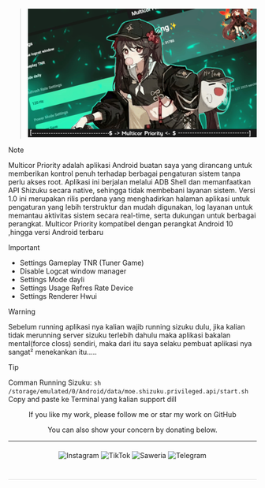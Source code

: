 > ![git text](/Multicor/img/IFS.png)


> [!NOTE]
> Multicor Priority adalah aplikasi Android buatan saya yang dirancang untuk memberikan kontrol penuh terhadap berbagai pengaturan sistem tanpa perlu akses root. Aplikasi ini berjalan melalui ADB Shell dan memanfaatkan API Shizuku secara native, sehingga tidak membebani layanan sistem. Versi 1.0 ini merupakan rilis perdana yang menghadirkan halaman aplikasi untuk pengaturan yang lebih terstruktur dan mudah digunakan, log layanan untuk memantau aktivitas sistem secara real-time, serta dukungan untuk berbagai perangkat. Multicor Priority kompatibel dengan perangkat Android 10 ,hingga versi Android terbaru

> [!IMPORTANT]
> - Settings Gameplay TNR (Tuner Game)
> - Disable Logcat window manager
> - Settings Mode dayli
> - Settings Usage Refres Rate Device
> - Settings Renderer Hwui

> [!WARNING]
> Sebelum running aplikasi nya kalian wajib running sizuku dulu, jika kalian tidak merunning server sizuku terlebih dahulu maka aplikasi bakalan mental(force closs) sendiri, maka dari itu saya selaku pembuat aplikasi nya sangat² menekankan itu.....

> [!TIP]
> Comman Running Sizuku:
> `sh /storage/emulated/0/Android/data/moe.shizuku.privileged.api/start.sh`
> Copy and paste ke Terminal yang kalian support dill

<!-- Tambahkan ini di <head> HTML kamu -->
<div align="center">
  If you like my work, please follow me or star my work on GitHub
  
You can also show your concern by donating below.
<div align="center">
 </div>
<hr/>

  <div style="margin: 20px 0;">
    <a href="https://www.instagram.com/pai_calll?igsh=OGZnYmZ5OGdiMG9r" target="_blank" style="text-decoration: none;">
      <img src="https://img.shields.io/badge/-Instagram-red?style=for-the-badge&logo=instagram&logoColor=white" alt="Instagram">
    </a>
    <a href="https://www.tiktok.com/@pai.call" target="_blank" style="text-decoration: none;">
      <img src="https://img.shields.io/badge/-TikTok-black?style=for-the-badge&logo=tiktok&logoColor=white" alt="TikTok">
    </a>
    <a href="https://saweria.co/Uniccc" target="_blank" style="text-decoration: none;">
      <img src="https://img.shields.io/badge/-Saweria-yellow?style=for-the-badge&logo=saweria&logoColor=white" alt="Saweria">
    </a>
    <a href="https://t.me/Yeye_PID" target="_blank" style="text-decoration: none;">
      <img src="https://img.shields.io/badge/-Telegram-blue?style=for-the-badge&logo=telegram&logoColor=white" alt="Telegram">
    </a>
  </div>

  <hr style="border: none; height: 1px; background: #ddd; margin: 40px 0;">

</div>
